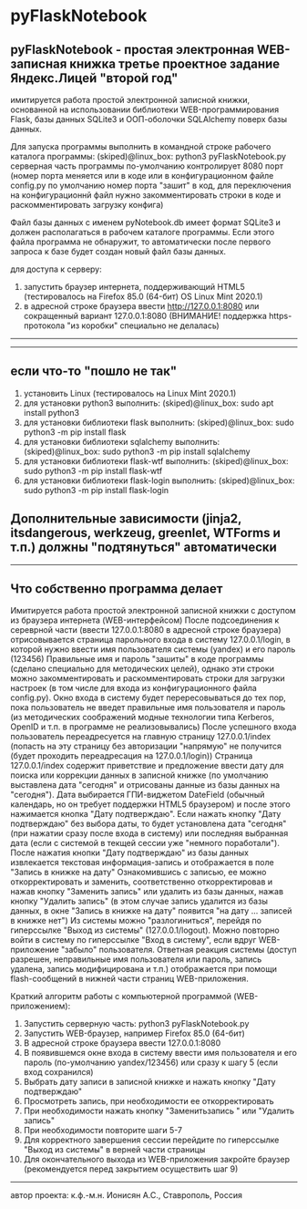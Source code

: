 # pyFlaskNotebook
pyFlaskNotebook - простая электронная WEB-записная книжка
третье проектное задание Яндекс.Лицей "второй год"
------------------------------------------------------
имитируется работа простой электронной записной книжки,
основанной на использовании библиотеки WEB-программирования Flask,
базы данных SQLite3 и ООП-оболочки SQLAlchemy поверх базы данных.

Для запуска программы выполнить в командной строке
рабочего каталога программы:
  (skiped)@linux_box: python3 pyFlaskNotebook.py
серверная часть программы по-умолчанию контролирует 8080 порт
(номер порта меняется или в коде или в конфигурационном файле config.py
по умолчанию номер порта "зашит" в код, для переключения на конфигурационнй
файл нужно закомментировать строки в коде и раскомментировать
загрузку конфига)

Файл базы данных с именем pyNotebook.db имеет формат SQLite3 и должен
располагаться в рабочем каталоге программы. Если этого файла
программа не обнаружит, то автоматически после первого запроса
к базе будет создан новый файл базы данных.

для доступа к серверу:
1) запустить браузер интернета, поддерживающий HTML5
   (тестировалось на Firefox 85.0 (64-бит) OS Linux Mint 2020.1)
2) в адресной строке браузера ввести http://127.0.0.1:8080 или
   сокращенный вариант 127.0.0.1:8080
(ВНИМАНИЕ! поддержка https-протокола "из коробки" специально не делалась)
------------------------------------------------------

------------------------------------------------------
если что-то "пошло не так"
------------------------------------------------------
1) установить Linux (тестировалось на Linux Mint 2020.1)
2) для установки python3 выполнить:
   (skiped)@linux_box: sudo apt install python3
3) для установки библиотеки flask выполнить:
   (skiped)@linux_box: sudo python3 -m pip install flask
4) для установки библиотеки sqlalchemy выполнить:
   (skiped)@linux_box: sudo python3 -m pip install sqlalchemy
5) для установки библиотеки flask-wtf выполнить:
   (skiped)@linux_box: sudo python3 -m pip install flask-wtf
6) для установки библиотеки flask-login выполнить:
   (skiped)@linux_box: sudo python3 -m pip install flask-login

Дополнительные зависимости (jinja2, itsdangerous, werkzeug, greenlet, WTForms
и т.п.) должны "подтянуться" автоматически
------------------------------------------------------

------------------------------------------------------
Что собственно программа делает
------------------------------------------------------
Имитируется работа простой электронной записной книжки c доступом из
браузера интернета (WEB-интерфейсом)
После подсоединения к сереврной части (ввести 127.0.0.1:8080 в адресной
строке браузера) отрисовывается страница парольного входа в систему
127.0.0.1/login, в которой нужно ввести имя пользователя системы
(yandex) и его пароль (123456)
Правильные имя и пароль "зашиты" в коде программы (сделано специально для
методических целей), однако эти строки можно закомментировать и
раскомментировать строки для загрузки настроек (в том числе для входа
из конфигурационного файла config.py).
Окно входа в систему будет перересовываться до тех пор, пока пользователь
не введет правильные имя пользователя и пароль (из методических соображений
модные технологии типа Kerberos, OpenID и т.п. в программе не реализовывались)
После успешного входа пользователь переадресуется на главную страницу
127.0.0.1/index (попасть на эту страницу без авторизации "напрямую"
не получится (будет проходить переадресация на 127.0.0.1/login))
Страница 127.0.0.1/index содержит приветствие и предложение ввести дату
для поиска или коррекции данных в записной книжке (по умолчанию выставлена
дата "сегодня" и отрисованы данные из базы данных на "сегодня").
Дата выбирается ГПИ-виджетом DateField (обычный календарь, но он 
требует поддержки HTML5 браузером) и после этого нажимается кнопка
"Дату подтверждаю". Если нажать кнопку "Дату подтверждаю" без выбора даты,
то будет установлена дата "сегодня" (при нажатии сразу после входа в систему)
или последняя выбранная дата (если с системой в текщей сессии
уже "немного поработали").
После нажатия кнопки "Дату подтверждаю" из базы данных извлекается
текстовая информация-запись и отображается в поле "Запись в книжке на дату"
Ознакомившись с записью, ее можно откорректировать и заменить, соответственно
откорректировав и нажав кнопку "Заменить запись" или удалить из базы данных,
нажав кнопку "Удалить запись" (в этом случае запись удалится из базы данных,
в окне "Запись в книжке на дату" появится "на дату ... записей в книжке нет")
Из системы можно "разлогиниться", перейдя по гиперссылке "Выход из системы"
(127.0.0.1/logout).
Можно повторно войти в систему по гиперссылке "Вход в систему", если вдруг
WEB-приложение "забыло" пользователя.
Ответная реакция системы (доступ разрешен, неправильные имя пользователя или
пароль, запись удалена, запись модифицирована и т.п.) отображается при
помощи flash-сообщений в нижней части страниц WEB-приложения.

Краткий алгоритм работы с компьютерной программой (WEB-приложением):
1) Запустить серверную часть: python3 pyFlaskNotebook.py
2) Запустить WEB-браузер, например Firefox 85.0 (64-бит)
3) В адресной строке браузера ввести 127.0.0.1:8080
4) В появившемся окне входа в систему ввести имя пользователя и его пароль
   (по-умолчанию yandex/123456) или сразу к шагу 5 (если вход сохранился)
5) Выбрать дату записи в записной книжке и нажать кнопку "Дату подтверждаю"
6) Просмотреть запись, при необходимости ее откорректировать
7) При необходимости нажать кнопку "Заменитьзапись " или "Удалить запись"
8) При необходимости повторите шаги 5-7
9) Для корректного завершения сессии перейдите по гиперссылке
   "Выход из системы" в верней части страницы
10) Для окончательного выхода из WEB-приложения закройте браузер
    (рекомендуется перед закрытием осуществить шаг 9)
------------------------------------------------------

автор проекта: к.ф.-м.н. Ионисян А.С., Ставрополь, Россия

